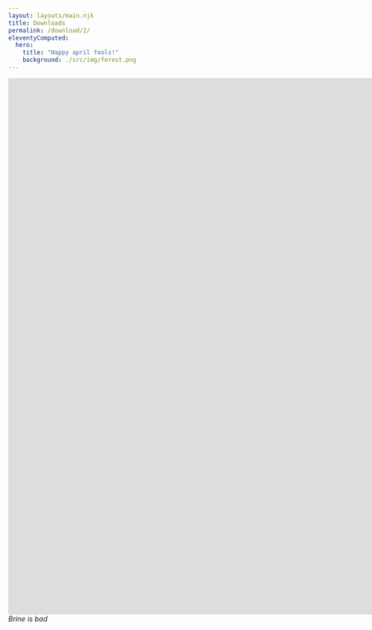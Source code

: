 ```yaml
---
layout: layouts/main.njk
title: Downloads
permalink: /download/2/
eleventyComputed:
  hero:
    title: "Happy april fools!"
    background: ./src/img/forest.png
---
```

<iframe width="2560" height="1080" src="https://www.youtube.com/embed/dQw4w9WgXcQ?autoplay=1" title="YouTube video player" frameborder="0" allow="accelerometer; autoplay; clipboard-write; encrypted-media; gyroscope; picture-in-picture" allowfullscreen></iframe>
<a><i>Brine is bad</i></a>
